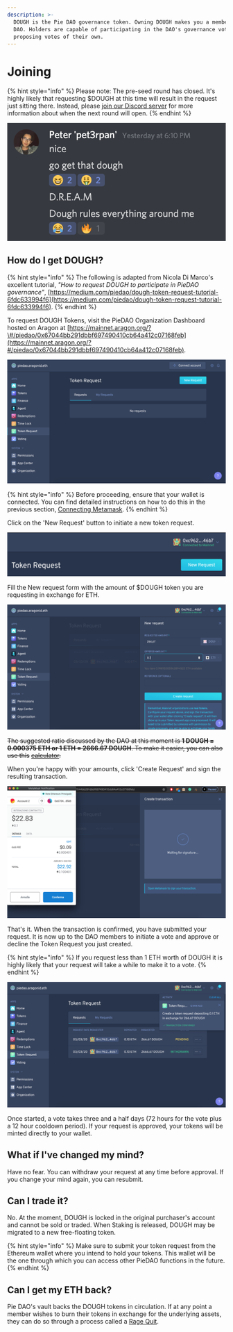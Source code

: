 ```yaml
---
description: >-
  DOUGH is the Pie DAO governance token. Owning DOUGH makes you a member of Pie
  DAO. Holders are capable of participating in the DAO's governance votes and
  proposing votes of their own.
---
```


# Joining

{% hint style="info" %}
Please note: The pre-seed round has closed. It's highly likely that requesting $DOUGH at this time will result in the request just sitting there. Instead, please [join our Discord server](https://discord.gg/eJTYNUF) for more information about when the next round will open.
{% endhint %}

![](../.gitbook/assets/screenshot-2020-02-27-at-21.24.16.png)

## How do I get DOUGH?

{% hint style="info" %}
The following is adapted from Nicola Di Marco's excellent tutorial, _"How to request DOUGH to participate in PieDAO governance"_, [https://medium.com/piedao/dough-token-request-tutorial-6fdc633994f6](https://medium.com/piedao/dough-token-request-tutorial-6fdc633994f6).
{% endhint %}

To request DOUGH Tokens, visit the PieDAO Organization Dashboard hosted on Aragon at [https://mainnet.aragon.org/?\#/piedao/0x67044bb291dbbf697490410cb64a412c07168feb](https://mainnet.aragon.org/?#/piedao/0x67044bb291dbbf697490410cb64a412c07168feb).

![](../.gitbook/assets/step-1-token-page.png)

{% hint style="info" %}
Before proceeding, ensure that your wallet is connected. You can find detailed instructions on how to do this in the previous section, [Connecting Metamask](https://docs.piedao.org/pie-dao/connecting-metamask).
{% endhint %}

Click on the 'New Request' button to initiate a new token request.

![](../.gitbook/assets/step-2-new-request.png)

Fill the New request form with the amount of $DOUGH token you are requesting in exchange for ETH.

![](../.gitbook/assets/step3-fill-it.png)

~~The suggested ratio discussed by the DAO at this moment is **1 DOUGH = 0.000375 ETH or 1 ETH = 2666.67 DOUGH**. To make it easier, you can also use this~~ [~~calculator~~](https://github.com/pie-dao/docs/raw/master/.gitbook/assets/PieDAO_tokens_calculator.xlsx)~~.~~

When you're happy with your amounts, click 'Create Request' and sign the resulting transaction.

![](../.gitbook/assets/step-4-create.png)

That's it. When the transaction is confirmed, you have submitted your request. It is now up to the DAO members to initiate a vote and approve or decline the Token Request you just created. 

{% hint style="info" %}
If you request less than 1 ETH worth of DOUGH it is highly likely that your request will take a while to make it to a vote.
{% endhint %}

![](../.gitbook/assets/step-5-done.png)

Once started, a vote takes three and a half days \(72 hours for the vote plus a 12 hour cooldown period\). If your request is approved, your tokens will be minted directly to your wallet.

## What if I've changed my mind?

Have no fear. You can withdraw your request at any time before approval. If you change your mind again, you can resubmit.

## Can I trade it?

No. At the moment, DOUGH is locked in the original purchaser's account and cannot be sold or traded. When Staking is released, DOUGH may be migrated to a new free-floating token.

{% hint style="info" %}
Make sure to submit your token request from the Ethereum wallet where you intend to hold your tokens. This wallet will be the one through which you can access other PieDAO functions in the future.
{% endhint %}

## Can I get my ETH back?

Pie DAO's vault backs the DOUGH tokens in circulation. If at any point a member wishes to burn their tokens in exchange for the underlying assets, they can do so through a process called a [Rage Quit](https://docs.piedao.org/pie-dao/rage-quitting).

